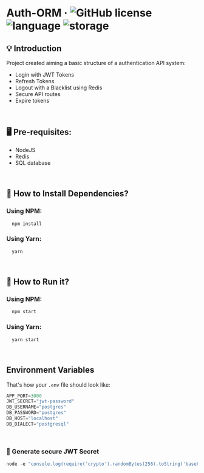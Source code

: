 # Auth-ORM &middot; ![GitHub license](https://img.shields.io/badge/license-MIT-blue.svg) ![language](https://img.shields.io/badge/language-javascript-yellow)  ![storage](https://img.shields.io/badge/storage-redis-red)

## 💡 Introduction

Project created aiming a basic structure of a authentication API system:

- Login with JWT Tokens
- Refresh Tokens
- Logout with a Blacklist using Redis
- Secure API routes
- Expire tokens

<br/>

## 🖥 Pre-requisites:

- NodeJS
- Redis
- SQL database

<br/>

## 💾 How to Install Dependencies?

### Using NPM:

```
  npm install
```

### Using Yarn:

```
  yarn
```

<br/>

## 🚀 How to Run it?

### Using NPM:

```
  npm start
```

### Using Yarn:

```
  yarn start
```

<br/>

## Environment Variables
That's how your ```.env```  file should look like:
```js
APP_PORT=3000
JWT_SECRET="jwt-password"
DB_USERNAME="postgres"
DB_PASSWORD="postgres"
DB_HOST="localhost"
DB_DIALECT="postgresql"
```
<br/>

### 🔑 Generate secure JWT Secret

```js
node -e "console.log(require('crypto').randomBytes(256).toString('base64'))"
```
